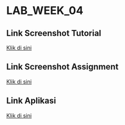 # LAB_WEEK_04

## Link Screenshot Tutorial

[Klik di sini](https://drive.google.com/file/d/1zmrKac4KbRT8hrzfv5sRr7uYaKroZQCu/view?usp=sharing)

## Link Screenshot Assignment

[Klik di sini](https://drive.google.com/file/d/12fJG2GM-mTZlPEltjBfCAKoQWe03WYfa/view?usp=sharing)

## Link Aplikasi

[Klik di sini](https://drive.google.com/file/d/1JAPvBqHzpCIN5DSeR3KcwX3EwXM6iq-2/view?usp=sharing)
